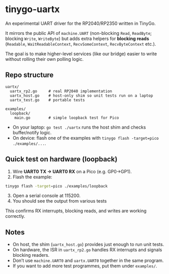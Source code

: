 # tinygo-uartx

An experimental UART driver for the RP2040/RP2350 written in TinyGo.

It mirrors the public API of `machine.UART` (non-blocking `Read`, `ReadByte`; blocking `Write`, `WriteByte`) but adds extra helpers for **blocking reads** (`Readable`, `WaitReadableContext`, `RecvSomeContext`, `RecvByteContext` etc.).

The goal is to make higher-level services (like our bridge) easier to write without rolling their own polling logic.

## Repo structure

```
uartx/
  uartx_rp2.go     # real RP2040 implementation
  uartx_host.go    # host-only shim so unit tests run on a laptop
  uartx_test.go    # portable tests

examples/
  loopback/
    main.go        # simple loopback test for Pico
```

* On your laptop: `go test ./uartx` runs the host shim and checks buffer/notify logic.
* On device: flash one of the examples with `tinygo flash -target=pico ./examples/...`.

## Quick test on hardware (loopback)

1. Wire **UART0 TX → UART0 RX** on a Pico (e.g. GP0→GP1).
2. Flash the example:

```bash
tinygo flash -target=pico ./examples/loopback
```

3. Open a serial console at 115200.
4. You should see the output from various tests

This confirms RX interrupts, blocking reads, and writes are working correctly.

## Notes

* On host, the shim (`uartx_host.go`) provides just enough to run unit tests.
* On hardware, the ISR in `uartx_rp2.go` handles RX interrupts and signals blocking readers.
* Don’t use `machine.UART0` and `uartx.UART0` together in the same program.
* If you want to add more test programmes, put them under `examples/`.
